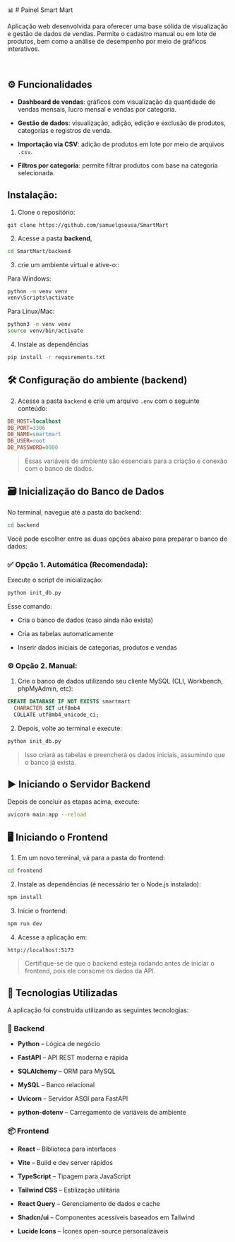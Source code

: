 📊 # Painel Smart Mart

Aplicação web desenvolvida para oferecer uma base sólida de visualização e gestão de dados de vendas. Permite o cadastro manual ou em lote de produtos, bem como a análise de desempenho por meio de gráficos interativos.

<br>

## ⚙️ Funcionalidades

- **Dashboard de vendas**: gráficos com visualização da quantidade de vendas mensais, lucro mensal e vendas por categoria.

- **Gestão de dados**: visualização, adição, edição e exclusão de produtos, categorias e registros de venda.

- **Importação via CSV**: adição de produtos em lote por meio de arquivos `.csv`.

- **Filtros por categoria**: permite filtrar produtos com base na categoria selecionada.


## Instalação:

1. Clone o repositório:

`git clone https://github.com/samuelgsousa/SmartMart`

2. Acesse a pasta **backend**, 

```bash
cd SmartMart/backend
```

3. crie um ambiente virtual e ative-o::

Para Windows:

```bash
python -m venv venv
venv\Scripts\activate
```

Para Linux/Mac:

```bash
python3 -m venv venv
source venv/bin/activate
```

4. Instale as dependências

```bash
pip install -r requirements.txt
```


## 🛠️ Configuração do ambiente (backend)

2. Acesse a pasta `backend` e crie um arquivo `.env` com o seguinte conteúdo:

```ini
DB_HOST=localhost
DB_PORT=3306
DB_NAME=smartmart
DB_USER=root
DB_PASSWORD=0000
```

> Essas variáveis de ambiente são essenciais para a criação e conexão com o banco de dados.

## 🗃️ Inicialização do Banco de Dados

No terminal, navegue até a pasta do backend:

```bash
cd backend
```

Você pode escolher entre as duas opções abaixo para preparar o banco de dados:

### ✅ Opção 1. Automática (Recomendada):

Execute o script de inicialização:

```bash
python init_db.py
```

Esse comando:

- Cria o banco de dados (caso ainda não exista)

- Cria as tabelas automaticamente

- Inserir dados iniciais de categorias, produtos e vendas


### ⚙️ Opção 2. Manual:

1. Crie o banco de dados utilizando seu cliente MySQL (CLI, Workbench, phpMyAdmin, etc):

```sql
CREATE DATABASE IF NOT EXISTS smartmart
  CHARACTER SET utf8mb4
  COLLATE utf8mb4_unicode_ci;
```

2. Depois, volte ao terminal e execute:

```bash
python init_db.py
```

>Isso criará as tabelas e preencherá os dados iniciais, assumindo que o banco já exista.



## ▶️ Iniciando o Servidor Backend

Depois de concluir as etapas acima, execute:

```bash
uvicorn main:app --reload
```

## 🖥️ Iniciando o Frontend

1. Em um novo terminal, vá para a pasta do frontend:

```bash
cd frontend
```

2. Instale as dependências (é necessário ter o Node.js instalado):

```bash
npm install
```

3. Inicie o frontend:

```bash
npm run dev
```

4. Acesse a aplicação em:

```
http://localhost:5173
```

> Certifique-se de que o backend esteja rodando antes de iniciar o frontend, pois ele consome os dados da API.

## 🧰 Tecnologias Utilizadas

A aplicação foi construída utilizando as seguintes tecnologias:

### 🧠 Backend

- **Python** – Lógica de negócio

- **FastAPI** – API REST moderna e rápida

- **SQLAlchemy** – ORM para MySQL

- **MySQL** – Banco relacional

- **Uvicorn** – Servidor ASGI para FastAPI

- **python-dotenv** – Carregamento de variáveis de ambiente

### 📦 Frontend

- **React** – Biblioteca para interfaces

- **Vite** – Build e dev server rápidos

- **TypeScript** – Tipagem para JavaScript

- **Tailwind CSS** – Estilização utilitária

- **React Query** – Gerenciamento de dados e cache

- **Shadcn/ui** – Componentes acessíveis baseados em Tailwind

- **Lucide Icons** – Ícones open-source personalizáveis